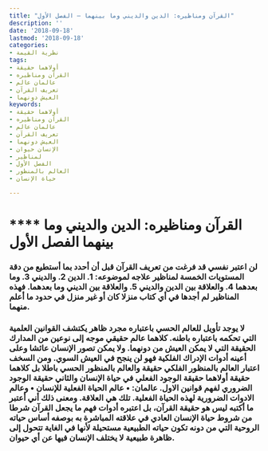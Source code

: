 ```yaml
---
title: "القرآن ومناظيره: الدين والديني وما بينهما – الفصل الأول"
description: ''
date: '2018-09-18'
lastmod: '2018-09-18'
categories:
- نظرية القيمة
tags:
- أولاهما حقيقة
- القرآن ومناظيره
- عالمان عالم
- تعريف القرآن
- العيش دونهما
keywords:
- أولاهما حقيقة
- القرآن ومناظيره
- عالمان عالم
- تعريف القرآن
- العيش دونهما
- الإنسان حيوان
- لمناظير
- الفصل الأول
- العالم بالمنظور
- حياة الإنسان

---
```

# **** **القرآن ومناظيره: الدين والديني وما بينهما الفصل الأول**

### لن اعتبر نفسي قد فرغت من تعريف القرآن قبل أن أحدد بما أستطيع من دقة المستويات الخمسة لمناظير علاجه لموضوعه: 1. الدين 2. والديني 3. وما بعدهما 4. والعلاقة بين الدين والديني 5. والعلاقة بين الديني وما بعدهما. فهذه المناظير لم أجدها في أي كتاب منزلا كان أو غير منزل في حدود ما أعلم منهما.

### لا يوجد تأويل للعالم الحسي باعتباره مجرد ظاهر يكتشف القوانين العلمية التي تحكمه باعتباره باطنه. كلاهما عالم حقيقي موجه إلى نوعين من المدارك الحقيقة التي لا يمكن العيش من دونهما. ولا يمكن تصور الإنسان عائشا وعلى أعينه أدوات الإدراك الفلكية فهو لن ينجح في العيش السوي. ومن السخف اعتبار العالم بالمنظور الفلكي حقيقة والعالم بالمنظور الحسي باطلا بل كلاهما حقيقة أولاهما حقيقة الوجود الفعلي في حياة الإنسان والثاني حقيقة الوجود الضروري لفهم قوانين الاول. عالمان: • عالم الحياة الفعلية للإنسان • وعالم الادوات الضرورية لهذه الحياة الفعلية. تلك هي العلاقة. ومعنى ذلك أني أعتبر ما أكتبه ليس هو حقيقة القرآن، بل اعتبره أدوات فهم ما يجعل القرآن شرطا من شروط حياة الإنسان العادي في علاقته المباشرة به بوصفه أساس حياته الروحية التي من دونه تكون حياته الطبيعية مستحيلة لأنها في الغاية تتحول إلى ظاهرة طبيعية لا يختلف الإنسان فيها عن أي حيوان.

###